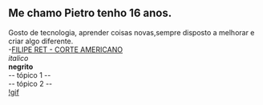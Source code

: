 ## Me chamo **Pietro** tenho **16 anos**.
Gosto de tecnologia, aprender coisas novas,sempre disposto a melhorar e criar algo diferente.
<br>-[FILIPE RET - CORTE AMERICANO](https://www.youtube.com/watch?v=YP0vJSzEJAs)
<br>_italico_
<br>**negrito**
<br>-- tópico 1 --
<br>-- tópico 2 --
<br>[!gif](https://c.tenor.com/w2Pu6UMOyCkAAAAC/tenor.gif)
